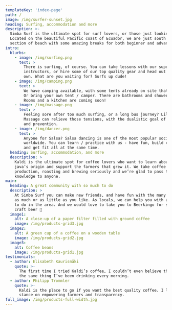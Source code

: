 ```yaml
---
templateKey: 'index-page'
path: /
image: /img/surfer-sunset.jpg
heading: Surfing, accommodation and more
description: >-
  Simba Surf is the ultimate spot for surf lovers, or those just looking to relax / unwind. 
  Located on the beautiful Pacific coast of Ecuador, we are just south of Canoa on a quiet 
  section of beach with some amazing breaks for both beginner and advanced surfers.
intro:
  blurbs:
    - image: /img/surfing.png
      text: >
        There is surfing, of course. You can take lessons with our super cool
        instructors, or hire some of our top quality gear and head out on your
        own. What are you waiting for? Surfs up dude!
    - image: /img/camping.png
      text: >
        We have camping available, with some tents already on site that you can use.
        Or bring your own tent / camper. There are bathrooms and shower facilities.
        Rooms and a kitchen are coming soon!
    - image: /img/massage.png
      text: >
        Feeling sore after too much surfing, or a long bus journey? Lily's Moonshine
        Massage can relieve those tensions, with the dualistic goal of treatment
        and prevention.
    - image: /img/dancer.png
      text: >
        Anyone for Salsa? Salsa dancing is one of the most popular social dances
        worldwide. You can learn / practice with us - have fun, build confidence
        and get fit all at the same time.
  heading: Surfing, accommodation, and more
  description: >
    Kaldi is the ultimate spot for coffee lovers who want to learn about their
    java’s origin and support the farmers that grew it. We take coffee
    production, roasting and brewing seriously and we’re glad to pass that
    knowledge to anyone.      
main:
  heading: A great community with so much to do
  description: >
    At Simba Surf you can make new friends, and have fun with the many activities - enjoy 
    as much or as little as you like. As locals, we can help you with advice on the best tours 
    to do in the area. And we would love to take you to Beerkingo for some delicious local
    craft beer 🍻
  image1:
    alt: A close-up of a paper filter filled with ground coffee
    image: /img/products-grid3.jpg
  image2:
    alt: A green cup of a coffee on a wooden table
    image: /img/products-grid2.jpg
  image3:
    alt: Coffee beans
    image: /img/products-grid1.jpg
testimonials:
  - author: Elisabeth Kaurismäki
    quote: >-
      The first time I tried Kaldi’s coffee, I couldn’t even believe that was
      the same thing I’ve been drinking every morning.
  - author: Philipp Trommler
    quote: >-
      Kaldi is the place to go if you want the best quality coffee. I love their
      stance on empowering farmers and transparency.
full_image: /img/products-full-width.jpg
---
```


